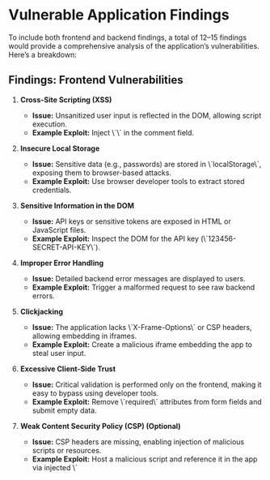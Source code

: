 # **Vulnerable Application Findings**

To include both frontend and backend findings, a total of 12–15 findings would provide a comprehensive analysis of the application’s vulnerabilities. Here’s a breakdown:

## **Findings: Frontend Vulnerabilities**

1. **Cross-Site Scripting (XSS)**
    - **Issue:** Unsanitized user input is reflected in the DOM, allowing script execution.
    - **Example Exploit:** Inject \\\`<script>alert('XSS Exploited!');</script>\\\` in the comment field.

2. **Insecure Local Storage**
    - **Issue:** Sensitive data (e.g., passwords) are stored in \\\`localStorage\\\`, exposing them to browser-based attacks.
    - **Example Exploit:** Use browser developer tools to extract stored credentials.

3. **Sensitive Information in the DOM**
    - **Issue:** API keys or sensitive tokens are exposed in HTML or JavaScript files.
    - **Example Exploit:** Inspect the DOM for the API key (\\\`123456-SECRET-API-KEY\\\`).

4. **Improper Error Handling**
    - **Issue:** Detailed backend error messages are displayed to users.
    - **Example Exploit:** Trigger a malformed request to see raw backend errors.

5. **Clickjacking**
    - **Issue:** The application lacks \\\`X-Frame-Options\\\` or CSP headers, allowing embedding in iframes.
    - **Example Exploit:** Create a malicious iframe embedding the app to steal user input.

6. **Excessive Client-Side Trust**
    - **Issue:** Critical validation is performed only on the frontend, making it easy to bypass using developer tools.
    - **Example Exploit:** Remove \\\`required\\\` attributes from form fields and submit empty data.

7. **Weak Content Security Policy (CSP) (Optional)**
    - **Issue:** CSP headers are missing, enabling injection of malicious scripts or resources.
    - **Example Exploit:** Host a malicious script and reference it in the app via injected \\\`<script>\\\` tags.

## **Findings: Backend Vulnerabilities**

8. **SQL Injection**
    - **Issue:** User input is directly concatenated into SQL queries without sanitization.
    - **Example Exploit:** Log in by injecting \\\`' OR 1=1 --\\\` into the username field.

9. **Hardcoded Credentials**
    - **Issue:** Database credentials are hardcoded in the backend code, exposing them to source code leaks or malicious insiders.
    - **Example Exploit:** Extract the credentials from \\\`index.js\\\` to connect directly to the database.

10. **Weak Password Hashing**
    - **Issue:** MD5 is used for hashing passwords, which is considered insecure due to precomputed hash attacks (e.g., rainbow tables).
    - **Example Exploit:** Crack the hashed password (\\\`MD5('password')\\\`) using publicly available tools.

11. **Command Injection**
    - **Issue:** User input is passed directly to shell commands, enabling arbitrary code execution.
    - **Example Exploit:** Use the \\\`/exec\\\` endpoint with \\\`cmd=ls\\\` or \\\`cmd=cat /etc/passwd\\\` to retrieve sensitive data.

12. **File Upload Without Validation**
    - **Issue:** Files are uploaded to the server without any validation, allowing malicious files to be saved.
    - **Example Exploit:** Upload a PHP web shell or executable script to gain remote access.

13. **Sensitive Information Exposure**
    - **Issue:** The \\\`/debug\\\` endpoint exposes environment variables, including sensitive configuration details.
    - **Example Exploit:** Access \\\`/debug\\\` to retrieve database credentials and API keys.

14. **Insecure API Endpoints**
    - **Issue:** The backend does not validate user authorization, allowing unauthorized API access.
    - **Example Exploit:** Access \\\`/admin\\\` or \\\`/users\\\` endpoints without proper authentication.

15. **Race Condition**
    - **Issue:** The \\\`/increment\\\` endpoint uses a shared variable without proper synchronization, leading to inconsistent states.
    - **Example Exploit:** Trigger multiple requests simultaneously to manipulate the counter.

---

## **How Many Findings?**

### **Basic Application (Frontend + Backend):**
    - Include 12 findings (6 frontend + 6 backend) for a balanced analysis.

### **Advanced Analysis:**
    - Include 15 findings to provide deeper insights, incorporating optional issues like weak CSP, insecure API endpoints, or race conditions.
